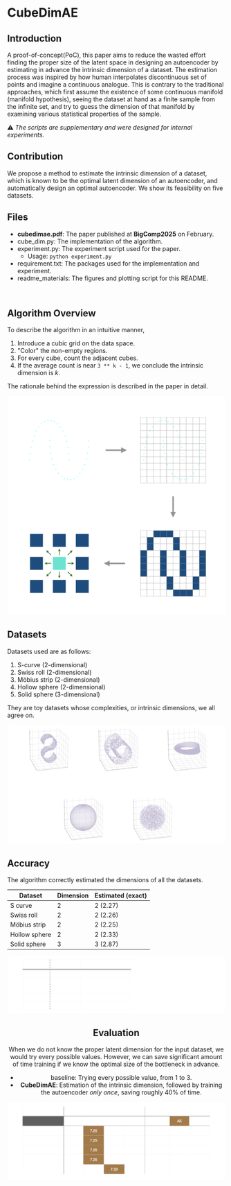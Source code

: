 # CubeDimAE



## Introduction


A proof-of-concept(PoC), this paper aims to reduce the wasted effort finding the proper size of the latent space in designing an autoencoder by estimating in advance the intrinsic dimension of a dataset. The estimation process was inspired by how human interpolates discontinuous set of points and imagine a continuous analogue. This is contrary to the traditional approaches, which first assume the existence of some continuous manifold (manifold hypothesis), seeing the dataset at hand as a finite sample from the infinite set, and try to guess the dimension of that manifold by examining various statistical properties of the sample.

⚠️ *The scripts are supplementary and were designed for internal experiments.*



## Contribution


We propose a method to estimate the intrinsic dimension of a dataset, which is known to be the optimal latent dimension of an autoencoder, and automatically design an optimal autoencoder. We show its feasibility on five datasets.



## Files


 - **cubedimae.pdf**: The paper published at **BigComp2025** on February.
 - cube_dim.py: The implementation of the algorithm.
 - experiment.py: The experiment script used for the paper.
   - Usage: `python experiment.py`
 - requirement.txt: The packages used for the implementation and experiment.
 - readme_materials: The figures and plotting script for this README.



&nbsp;
## Algorithm Overview


To describe the algorithm in an intuitive manner,

1. Introduce a cubic grid on the data space.
2. "Color" the non-empty regions.
4. For every cube, count the adjacent cubes.
5. If the average count is near `3 ** k - 1`, we conclude the intrinsic dimension is *k*.

The rationale behind the expression is described in the paper in detail.


!['readme_materials/readme_figures/overview.png' not found](readme_materials/readme_figures/overview.png)



## Datasets


Datasets used are as follows:

1. S-curve (2-dimensional)
2. Swiss roll (2-dimensional)
3. Möbius strip (2-dimensional)
4. Hollow sphere (2-dimensional)
5. Solid sphere (3-dimensional)

They are toy datasets whose complexities, or intrinsic dimensions, we all agree on.


!['readme_materials/readme_figures/datasets.png' not found](readme_materials/readme_figures/datasets.png)



## Accuracy


The algorithm correctly estimated the dimensions of all the datasets.


<div align="center">

| Dataset | Dimension | Estimated (exact) |
| --- | --- | --- |
| S curve | 2 | 2 (2.27) |
| Swiss roll | 2 | 2 (2.26) |
| Möbius strip | 2 | 2 (2.25) |
| Hollow sphere | 2 | 2 (2.33) |
| Solid sphere | 3 | 3 (2.87) |


!['readme_materials/readme_figures/accuracy.png' not found](readme_materials/readme_figures/accuracy.png)



## Evaluation


When we do not know the proper latent dimension for the input dataset, we would try every possible values. However, we can save significant amount of time training if we know the optimal size of the bottleneck in advance.

- baseline: Trying every possible value, from 1 to 3.
- **CubeDimAE**: Estimation of the intrinsic dimension, followed by training the autoencoder *only* *once*, saving roughly 40% of time.


!['readme_materials/readme_figures/evaluation.png' not found](readme_materials/readme_figures/evaluation.png)
